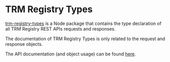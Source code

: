 # TRM Registry Types

[trm-registry-types](https://www.npmjs.com/package/trm-registry-types) is a Node package that contains the type declaration of all TRM Registry REST APIs requests and responses.

The documentation of TRM Registry Types is only related to the request and response objects.

The API documentation (and object usage) can be found [here](https://docs.trmregistry.com).